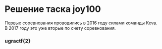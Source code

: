 # Решение таска joy100

Первые соревнования проводились в 2016 году силами команды Keva. В 2017 году это уже вторые по счету соревнования.

### ugractf{2}
